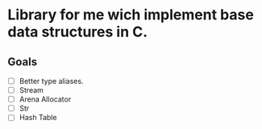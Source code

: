 # Library for me wich implement base data structures in C. 

## Goals

- [ ] Better type aliases.
- [ ] Stream
- [ ] Arena Allocator
- [ ] Str
- [ ] Hash Table
